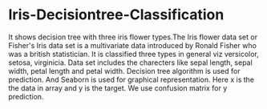 # Iris-Decisiontree-Classification
It shows decision tree with three iris flower types.The Iris flower data set or Fisher's Iris data set is a multivariate data introduced by Ronald Fisher who was a british statistician. It is classified three types in general viz versicolor, setosa, virginicia. Data set includes the charecters like sepal length, sepal width, petal length and petal width. Decision tree algorithm is used for prediction. And Seaborn is used for graphical representation. Here x is the the data in array and y is the target. We use confusion matrix for y prediction.  

